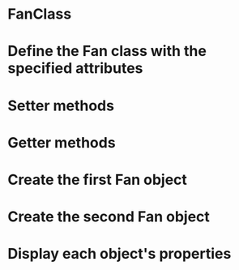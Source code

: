 # FanClass
# Define the Fan class with the specified attributes
# Setter methods
# Getter methods
# Create the first Fan object
# Create the second Fan object
# Display each object's properties
